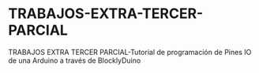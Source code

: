 # TRABAJOS-EXTRA-TERCER-PARCIAL
TRABAJOS EXTRA TERCER PARCIAL-Tutorial de programación de Pines IO de una Arduino a través de BlocklyDuino 
